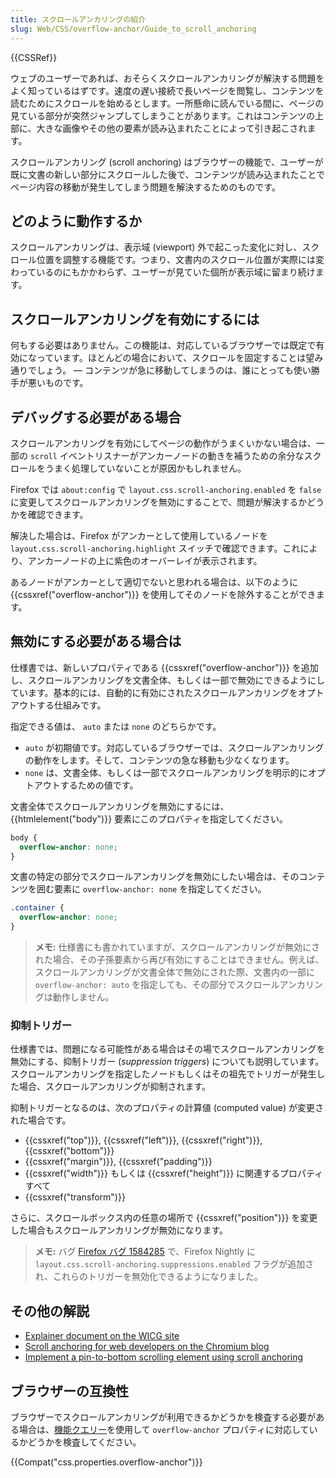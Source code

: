 ```yaml
---
title: スクロールアンカリングの紹介
slug: Web/CSS/overflow-anchor/Guide_to_scroll_anchoring
---
```


{{CSSRef}}

ウェブのユーザーであれば、おそらくスクロールアンカリングが解決する問題をよく知っているはずです。速度の遅い接続で長いページを閲覧し、コンテンツを読むためにスクロールを始めるとします。一所懸命に読んでいる間に、ページの見ている部分が突然ジャンプしてしまうことがあります。これはコンテンツの上部に、大きな画像やその他の要素が読み込まれたことによって引き起こされます。

スクロールアンカリング (scroll anchoring) はブラウザーの機能で、ユーザーが既に文書の新しい部分にスクロールした後で、コンテンツが読み込まれたことでページ内容の移動が発生してしまう問題を解決するためのものです。

## どのように動作するか

スクロールアンカリングは、表示域 (viewport) 外で起こった変化に対し、スクロール位置を調整する機能です。つまり、文書内のスクロール位置が実際には変わっているのにもかかわらず、ユーザーが見ていた個所が表示域に留まり続けます。

## スクロールアンカリングを有効にするには

何もする必要はありません。この機能は、対応しているブラウザーでは既定で有効になっています。ほとんどの場合において、スクロールを固定することは望み通りでしょう。 — コンテンツが急に移動してしまうのは、誰にとっても使い勝手が悪いものです。

## デバッグする必要がある場合

スクロールアンカリングを有効にしてページの動作がうまくいかない場合は、一部の `scroll` イベントリスナーがアンカーノードの動きを補うための余分なスクロールをうまく処理していないことが原因かもしれません。

Firefox では `about:config` で `layout.css.scroll-anchoring.enabled` を `false` に変更してスクロールアンカリングを無効にすることで、問題が解決するかどうかを確認できます。

解決した場合は、Firefox がアンカーとして使用しているノードを `layout.css.scroll-anchoring.highlight` スイッチで確認できます。これにより、アンカーノードの上に紫色のオーバーレイが表示されます。

あるノードがアンカーとして適切でないと思われる場合は、以下のように {{cssxref("overflow-anchor")}} を使用してそのノードを除外することができます。

## 無効にする必要がある場合は

仕様書では、新しいプロパティである {{cssxref("overflow-anchor")}} を追加し、スクロールアンカリングを文書全体、もしくは一部で無効にできるようにしています。基本的には、自動的に有効にされたスクロールアンカリングをオプトアウトする仕組みです。

指定できる値は、 `auto` または `none` のどちらかです。

- `auto` が初期値です。対応しているブラウザーでは、スクロールアンカリングの動作をします。そして、コンテンツの急な移動も少なくなります。
- `none` は、文書全体、もしくは一部でスクロールアンカリングを明示的にオプトアウトするための値です。

文書全体でスクロールアンカリングを無効にするには、{{htmlelement("body")}} 要素にこのプロパティを指定してください。

```css
body {
  overflow-anchor: none;
}
```

文書の特定の部分でスクロールアンカリングを無効にしたい場合は、そのコンテンツを囲む要素に `overflow-anchor: none` を指定してください。

```css
.container {
  overflow-anchor: none;
}
```

> **メモ:** 仕様書にも書かれていますが、スクロールアンカリングが無効にされた場合、その子孫要素から再び有効にすることはできません。例えば、スクロールアンカリングが文書全体で無効にされた際、文書内の一部に `overflow-anchor: auto` を指定しても、その部分でスクロールアンカリングは動作しません。

### 抑制トリガー

仕様書では、問題になる可能性がある場合はその場でスクロールアンカリングを無効にする、抑制トリガー (_suppression triggers_) についても説明しています。スクロールアンカリングを指定したノードもしくはその祖先でトリガーが発生した場合、スクロールアンカリングが抑制されます。

抑制トリガーとなるのは、次のプロパティの計算値 (computed value) が変更された場合です。

- {{cssxref("top")}}, {{cssxref("left")}}, {{cssxref("right")}}, {{cssxref("bottom")}}
- {{cssxref("margin")}}, {{cssxref("padding")}}
- {{cssxref("width")}} もしくは {{cssxref("height")}} に関連するプロパティすべて
- {{cssxref("transform")}}

さらに、スクロールボックス内の任意の場所で {{cssxref("position")}} を変更した場合もスクロールアンカリングが無効になります。

> **メモ:** バグ [Firefox バグ 1584285](https://bugzil.la/1584285) で、Firefox Nightly に `layout.css.scroll-anchoring.suppressions.enabled` フラグが追加され、これらのトリガーを無効化できるようになりました。

## その他の解説

- [Explainer document on the WICG site](https://github.com/WICG/ScrollAnchoring/blob/master/explainer.md)
- [Scroll anchoring for web developers on the Chromium blog](https://blog.chromium.org/2017/04/scroll-anchoring-for-web-developers.html)
- [Implement a pin-to-bottom scrolling element using scroll anchoring](https://blog.eqrion.net/pin-to-bottom/)

## ブラウザーの互換性

ブラウザーでスクロールアンカリングが利用できるかどうかを検査する必要がある場合は、[機能クエリー](/ja/docs/Web/CSS/@supports)を使用して `overflow-anchor` プロパティに対応しているかどうかを検査してください。

{{Compat("css.properties.overflow-anchor")}}
